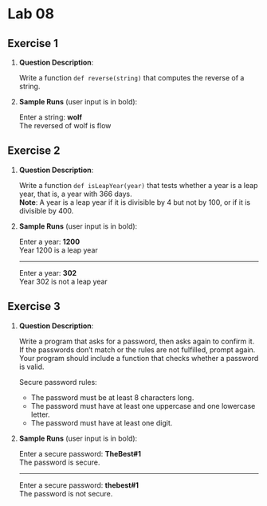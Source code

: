 # Lab 08

## Exercise 1

1. **Question Description**:

    Write a function `def reverse(string)` that computes the reverse of a string.

2. **Sample Runs** (user input is in bold):

    Enter a string:  **wolf**<br>
    The reversed of wolf is flow

## Exercise 2

1. **Question Description**:

    Write a function `def isLeapYear(year)` that tests whether a year is a leap year, that is, a year with 366 days.<br>
    **Note**: A year is a leap year if it is divisible by 4 but not by 100, or if it is divisible by 400.

2. **Sample Runs** (user input is in bold):

    Enter a year: **1200**<br>
    Year 1200 is a leap year

    ---
    Enter a year: **302**<br>
    Year 302 is not a leap year

## Exercise 3

1. **Question Description**:

    Write a program that asks for a password, then asks again to confirm it. If the passwords don’t match or the rules are not fulfilled, prompt again. Your program should include a function that checks whether a password is valid.

    Secure password rules:

      - The password must be at least 8 characters long.
      - The password must have at least one uppercase and one lowercase letter.
      - The password must have at least one digit.

2. **Sample Runs** (user input is in bold):

    Enter a secure password: **TheBest#1**<br>
    The password is secure.

    ---
    Enter a secure password: **thebest#1**<br>
    The password is not secure.
